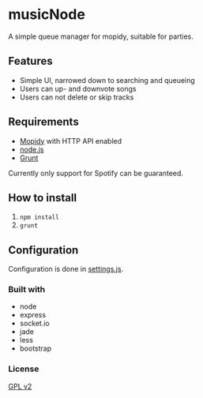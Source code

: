 musicNode
=========
A simple queue manager for mopidy, suitable for parties.

## Features ###

* Simple UI, narrowed down to searching and queueing
* Users can up- and downvote songs
* Users can not delete or skip tracks


## Requirements ###

* [Mopidy](http://www.mopidy.com/) with HTTP API enabled
* [node.js](http://nodejs.org/)
* [Grunt](http://gruntjs.com/)

Currently only support for Spotify can be guaranteed.


## How to install ###

1. `npm install`
2. `grunt`


## Configuration ##
Configuration is done in [settings.js](lib/settings.js).


### Built with ###
* node
* express
* socket.io
* jade
* less
* bootstrap


### License ###

[GPL v2](LICENSE)
